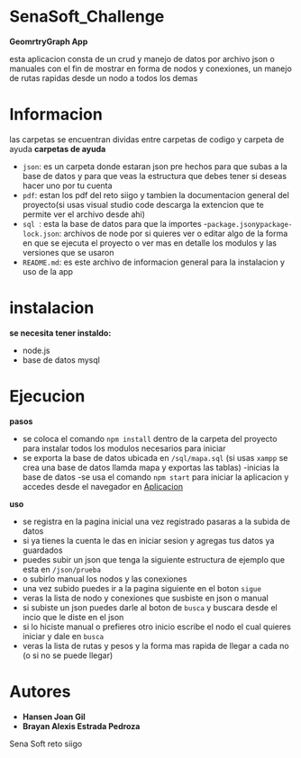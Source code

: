 # SenaSoft_Challenge

**GeomrtryGraph App**

esta aplicacion consta de un crud y manejo de datos por archivo json o manuales con el fin de mostrar en forma de nodos y conexiones, un manejo de rutas rapidas desde un nodo a todos los demas

# Informacion

las carpetas se encuentran dividas entre carpetas de codigo y carpeta de ayuda
**carpetas de ayuda**
- `json`: es un carpeta donde estaran json pre hechos para que subas a la base de datos y para que veas la estructura que debes tener si deseas hacer uno por tu cuenta
- `pdf`: estan los pdf del reto siigo y tambien la documentacion general del proyecto(si usas visual studio code descarga la extencion que te permite ver el archivo desde ahi)
- `sql `: esta la base de datos para que la importes 
-`package.json`y`package-lock.json`: archivos de node por si quieres ver o editar algo de la forma en que se ejecuta el proyecto o ver mas en detalle los modulos y las versiones que se usaron
- `README.md`: es este archivo de informacion general para la instalacion y uso de la app

# instalacion

**se necesita tener instaldo:**

- node.js
- base de datos mysql 

# Ejecucion

**pasos**
- se coloca el comando `npm install` dentro de la carpeta del proyecto para instalar todos los modulos necesarios para iniciar
- se exporta la base de datos ubicada en `/sql/mapa.sql` (si usas `xampp` se crea una base de datos llamda mapa y exportas las tablas)
-inicias la base de datos
-se usa el comando `npm start` para iniciar la aplicacion y accedes desde el navegador en [Aplicacion](http://localhost:3000/)


**uso**
- se registra en la pagina inicial una vez registrado pasaras a la subida de datos
- si ya tienes la cuenta le das en iniciar sesion y agregas tus datos ya guardados
- puedes subir un json que tenga la siguiente estructura de ejemplo que esta en `/json/prueba`
- o subirlo manual los nodos y las conexiones
- una vez subido puedes ir a la pagina siguiente en el boton `sigue`
- veras la lista de nodo y conexiones que susbiste en json o manual
- si subiste un json puedes darle al boton de `busca` y buscara desde el incio que le diste en el json
- si lo hiciste manual o prefieres otro inicio escribe el nodo el cual quieres iniciar y dale en `busca`
- veras la lista de rutas y pesos y la forma mas rapida de llegar a cada no (o si no se puede llegar)

# Autores
- **Hansen Joan Gil**
- **Brayan Alexis Estrada Pedroza**

Sena Soft reto siigo
